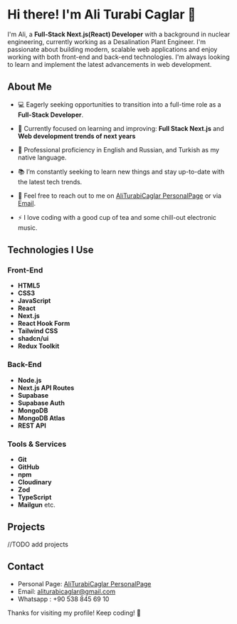 # Hi there! I'm Ali Turabi Caglar 👋

I'm Ali, a **Full-Stack Next.js(React) Developer** with a background in nuclear engineering, currently working as a Desalination Plant Engineer. I'm passionate about building modern, scalable web applications and enjoy working with both front-end and back-end technologies. I'm always looking to learn and implement the latest advancements in web development.

## About Me

- 💻 Eagerly seeking opportunities to transition into a full-time role as a **Full-Stack Developer**.
- 🌱 Currently focused on learning and improving: **Full Stack Next.js** and **Web development trends of next years**
- 💼 Professional proficiency in English and Russian, and Turkish as my native language.
- 📚 I’m constantly seeking to learn new things and stay up-to-date with the latest tech trends.


- 💬 Feel free to reach out to me on [AliTurabiCaglar PersonalPage](https://atc-personal-page0-git-main5-alitcaglars-projects.vercel.app/) or via [Email](mailto:aliturabicaglar@gmail.com).
- ⚡ I love coding with a good cup of tea and some chill-out electronic music.

## Technologies I Use

### Front-End

- **HTML5**
- **CSS3**
- **JavaScript**
- **React**
- **Next.js**
- **React Hook Form**
- **Tailwind CSS**
- **shadcn/ui**
- **Redux Toolkit**

### Back-End

- **Node.js**
- **Next.js API Routes**
- **Supabase**
- **Supabase Auth**
- **MongoDB**
- **MongoDB Atlas**
- **REST API**

### Tools & Services

- **Git**
- **GitHub**
- **npm**
- **Cloudinary**
- **Zod**
- **TypeScript**
- **Mailgun** etc.

## Projects

//TODO add projects

## Contact

- Personal Page: [AliTurabiCaglar PersonalPage](https://atc-personal-page.netlify.app/)
- Email: [aliturabicaglar@gmail.com](mailto:aliturabicaglar@gmail.com)
- Whatsapp : +90 538 845 69 10

Thanks for visiting my profile! Keep coding! 🚀
